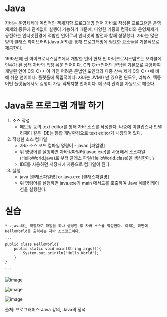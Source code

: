 # Java
자바는 운영체제에 독립적인 객체지향 프로그래밍 언어
자바로 작성된 프로그램은 운영체제의 종류에 관계없이 실행이 가능하기 때문에, 다양한 기종의 컴퓨터와 운영체제가 공전하는 인터넷환경에 적합한 언어로써 인터넷의 발전과 함께 성장했다.
자바는 많은 양의 클래스 라이브러리(Java API)를 통해 프로그래밍에 필요한 요소들을 기본적으로 제공한다.

1995년에 썬 마이크로시스템즈에서 개발한 언어 현재 썬 마이크로시스템즈는 오라클에 인수가 된 상태
자바의 특징
쉬운 언어이다.
C와 C++언어의 문법을 기본으로 차용하여 개발된 언어
C와 C++ 이 가진 어려운 문법인 포인터와 다중 상속 제거
C와 C++에 비해 쉬운 언어이다.
플랫폼에 독립적이다.
자바는 JVM() 만 있으면 윈도우, 리눅스, 맥등 어떤 플랫폼에서도 실행이 가능
객체지향 언어이다.
메모리 관리를 자동으로 해준다.



# Java로 프로그램 개발 하기
1. 소스 작성
    * 메모장 등의 text editor를 통해 자바 소스를 작성한다. 나중에 이클립스나 인텔리제이 같은 IDE는 통합 개발환경으로 text editor가 내장되어 있다.
2. 작성한 소스 컴파일
    * 자바 소스 코드 컴파일 명령어 -  javac [파일명]
    * 위 명령어를 실행하면 자바컴파일러(javac.exe)를 사용해서 소스파일(HelloWorld.java)로 부터 클래스 파일(HelloWorld.class)을 생성한다. \
    * IDE를 사용하면 저장시에 자동으로 컴파일이 된다.
3. 실행
    * java [클래스파일명] or java.exe [클래스파일명]
    * 위 명령어를 실행하면 java.exe가 main 메서드를 호출하여 Java 애플리케이션을 실행한다.






# 실습 
    * .java라는 확장자로 파일을 하나 생성한 후 자바 소스를 작성한다. 아래는 화면에 HelloWorld를 출력하는 자바 소스코드이다.
    
    ```
    public class HelloWorld{
        public static void main(String args[]){
            System.out.println("Hello World");
        }
    }

    ```

 ![image](https://user-images.githubusercontent.com/76929823/153330545-491c134d-42db-4af4-baed-32eab5f703b2.png)

![image](https://user-images.githubusercontent.com/76929823/153330611-7260bb15-2b82-4f9b-ab2e-1af0ec193670.png)

![image](https://user-images.githubusercontent.com/76929823/153330640-a13925ce-fbdf-4b32-98a4-cbd0b11b59d4.png)

    


출처: 프로그래머스 Java 강의, Java의 정석
